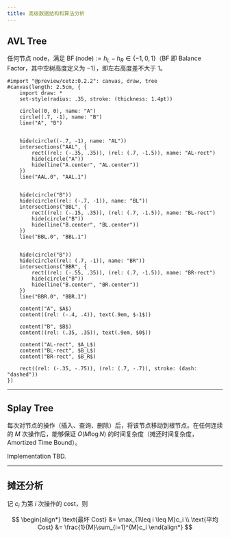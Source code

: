 ```yaml
---
title: 高级数据结构和算法分析
---
```


## AVL Tree

任何节点 $\text{node}$，满足 $\operatorname{BF}(\text{node}) := h_L - h_R \in \{-1, 0, 1\}$（BF 即 Balance Factor，其中空树高度定义为 $-1$），即左右高度差不大于 $1$。

```typst
#import "@preview/cetz:0.2.2": canvas, draw, tree
#canvas(length: 2.5cm, {
    import draw: *
    set-style(radius: .35, stroke: (thickness: 1.4pt))

    circle((0, 0), name: "A")
    circle((.7, -1), name: "B")
    line("A", "B")


    hide(circle((-.7, -1), name: "AL"))
    intersections("AAL", {
        rect((rel: (-.35, .35)), (rel: (.7, -1.5)), name: "AL-rect")
        hide(circle("A"))
        hide(line("A.center", "AL.center"))
    })
    line("AAL.0", "AAL.1")


    hide(circle("B"))
    hide(circle((rel: (-.7, -1)), name: "BL"))
    intersections("BBL", {
        rect((rel: (-.15, .35)), (rel: (.7, -1.5)), name: "BL-rect")
        hide(circle("B"))
        hide(line("B.center", "BL.center"))
    })
    line("BBL.0", "BBL.1")


    hide(circle("B"))
    hide(circle((rel: (.7, -1)), name: "BR"))
    intersections("BBR", {
        rect((rel: (-.55, .35)), (rel: (.7, -1.5)), name: "BR-rect")
        hide(circle("B"))
        hide(line("B.center", "BR.center"))
    })
    line("BBR.0", "BBR.1")

    content("A", $A$)
    content((rel: (-.4, .4)), text(.9em, $-1$))

    content("B", $B$)
    content((rel: (.35, .35)), text(.9em, $0$))

    content("AL-rect", $A_L$)
    content("BL-rect", $B_L$)
    content("BR-rect", $B_R$)

    rect((rel: (-.35, -.75)), (rel: (.7, -.7)), stroke: (dash: "dashed"))
})
```

---

## Splay Tree

每次对节点的操作（插入、查询、删除）后，将该节点移动到根节点。在任何连续的 $M$ 次操作后，能够保证 $O(M \log N)$ 的时间复杂度（摊还时间复杂度，Amortized Time Bound）。

Implementation TBD.

---

## 摊还分析

记 $c_i$ 为第 $i$ 次操作的 cost，则

$$
\begin{align*}
    \text{最坏 Cost} &= \max_{1\leq i \leq M}c_i \\
    \text{平均 Cost} &= \frac{1}{M}\sum_{i=1}^{M}c_i
\end{align*}
$$

